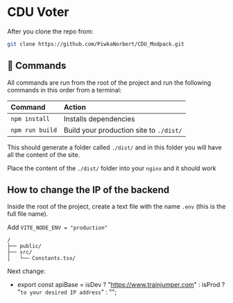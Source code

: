 # CDU Voter

After you clone the repo from:

```sh
git clone https://github.com/PiwkaNorbert/CDU_Modpack.git
```
## 🧞 Commands

All commands are run from the root of the project and run the following commands in this order from a terminal:

| Command                   | Action                                           |
| :------------------------ | :----------------------------------------------- |
| `npm install`             | Installs dependencies                            |
| `npm run build`           | Build your production site to `./dist/`          |


This should generate a folder called `./dist/` and in this folder you will have all the content of the site.

Place the content of the `./dist/` folder into your `nginx` and it should work


## How to change the IP of the backend 

Inside the root of the project, create a text file with the name `.env` (this is the full file name).

Add `VITE_NODE_ENV = "production"`


```text
/
├── public/
├── src/
│   └── Constants.tsx/

```
Next change:
  - export const apiBase = isDev ? "https://www.trainjumper.com" : isProd ? "`to your desired IP address`" : "";

